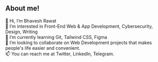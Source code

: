 <h2>About me!</h2>
<div>👋 Hi, I’m Bhavesh Rawat</div>
<div>👀 I’m interested in Front-End Web & App Development, Cybersecurity, Design, Writing</div>
<div>🌱 I’m currently learning Git, Tailwind CSS, Figma</div>
<div>💞️ I’m looking to collaborate on Web Development projects that makes people's life easier and convenient.</div>
<div>📫 You can reach me at Twitter, LinkedIn, Telegram.</div>
<!---
bhaveshxrawat/bhaveshxrawat is a ✨ special ✨ repository because its `README.md` (this file) appears on your GitHub profile.
You can click the Preview link to take a look at your changes.
--->
